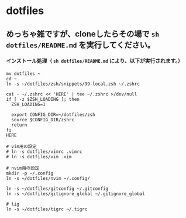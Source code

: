 # dotfiles
## めっちゃ雑ですが、cloneしたらその場で `sh dotfiles/README.md` を実行してください。

#### インストール処理（ `sh dotfiles/README.md` により、以下が実行されます。）
````
mv dotfiles ~
cd ~
ln -s ~/dotfiles/zsh/snippets/99-local.zsh ~/.zshrc

cat - ~/.zshrc << 'HERE' | tee ~/.zshrc >/dev/null
if [ -z $ZSH_LOADING ]; then
  ZSH_LOADING=1

  export CONFIG_DIR=~/dotfiles/zsh
  source $CONFIG_DIR/zshrc
  return
fi
HERE

# vim用の設定
# ln -s dotfiles/vimrc .vimrc
# ln -s dotfiles/vim .vim

# nvim用の設定
mkdir -p ~/.config
ln -s ~/dotfiles/nvim ~/.config/

ln -s ~/dotfiles/gitconfig ~/.gitconfig
ln -s ~/dotfiles/gitignore_global ~/.gitignore_global

# tig
ln -s ~/dotfiles/tigrc ~/.tigrc
````

